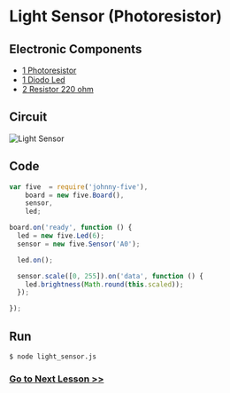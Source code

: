 # Light Sensor (Photoresistor)

## Electronic Components

- [1 Photoresistor](https://en.wikipedia.org/wiki/Photoresistor)
- [1 Diodo Led](https://en.wikipedia.org/wiki/Light-emitting_diode)
- [2 Resistor 220 ohm](https://en.wikipedia.org/wiki/Resistor)

## Circuit

![Light Sensor](http://i.imgur.com/A15e29K.png)

## Code

``` js
var five  = require('johnny-five'),
    board = new five.Board(),
    sensor,
    led;

board.on('ready', function () {
  led = new five.Led(6);
  sensor = new five.Sensor('A0');

  led.on();

  sensor.scale([0, 255]).on('data', function () {
    led.brightness(Math.round(this.scaled));
  });

});
```

## Run

```
$ node light_sensor.js
```

### [Go to Next Lesson >>](../music_player/)
